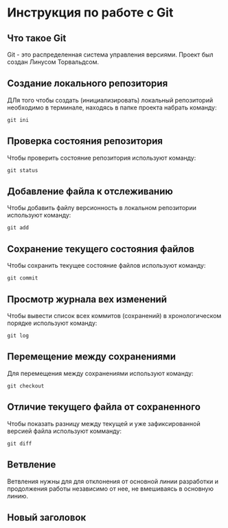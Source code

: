 # **Инструкция по работе с Git**

## Что такое Git

Git - это распределенная система управления версиями. Проект был создан Линусом Торвальдсом.

## Создание локального репозитория

ДЛя того чтобы создать (инициализировать) локальный репозиторий необходимо в терминале, находясь в папке проекта набрать команду:

    git ini

  ## Проверка состояния репозитория

  Чтобы проверить состояние репозитория используют команду:

    git status

 ## Добавление файла к отслеживанию

  Чтобы добавить файлу версионность в локальном репозитории используют команду:

    git add

## Сохранение текущего состояния файлов

Чтобы сохранить текущее состояние файлов используют команду:

    git commit
    
## Просмотр журнала вех изменений

Чтобы вывести список всех коммитов (сохранений) в хронологическом порядке используют команду:

    git log
    
## Перемещение между сохранениями

Для перемещения между сохранениями используют команду:

    git checkout

## Отличие текущего файла от сохраненного

Чтобы показать разницу между текущей и уже зафиксированной версией файла используют комманду:

    git diff

## Ветвление

Ветвления нужны для для отклонения от основной линии разработки и продолжения работы независимо от нее, не вмешиваясь в основную линию.

## Новый заголовок